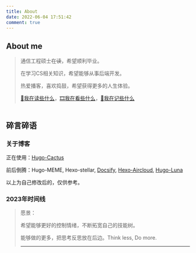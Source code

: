 ```yaml
---
title: About
date: 2022-06-04 17:51:42
comment: true
---
```

## <span class="hint">About me</span>

> 通信工程硕士<del class="text-gray-300">在读</del>，希望顺利毕业。
>
> 在学习CS相关知识，希望能够从事后端开发。
>
> 热爱播客，喜欢捣鼓，希望获得更多的人生体验。
>
> [🔖我在读些什么](https://shixiaocaia.fun/books/)，[🎞️我在看些什么](https://shixiaocaia.fun/movies/)，[📝我在记些什么](https://docsify.shixiaocaia.fun/#/)

<style>
    #test {
        width: auto;
        height: auto;
        overflow: hidden !important; 
      }
    #my-tags mark {
    position: initial!important;
    padding: 1%!important;
    }
</style>
<div id="test"></div>
<script src="/js/tags-wall.js"></script>
<script>
	Tags({
	style: {
	fn: Style1,
	title: '是小菜啊',
	animation: 0,
	scale: 0.48,
	randomScoreIfNoSetting: 1 // 如果是1，则如果未设置标签大小那么随机设置一个大小；否则使用默认大小5
  },
  text: `
  偶尔读书/10/关于我/https:&#47;&#47;shixiaocaia.fun/books&#47
  有时电影/10/关于我/https:&#47;&#47;shixiaocaia.fun/movies&#47
  天天学习/10/关于我/https:&#47;&#47;docsify.shixiaocaia.fun&#47
  人生最优体验/8/关于我
  没怎么运动/8/关于我
  情绪表达者/7/关于我
  天天炫饭/8/关于我
  盐纠生/6/关于我
  双人成行/5/game
  坂本龙一/7/是爱好
  Hello world/8/是爱好
  Cooking/8/是爱好
  谐星聊天会/8/podcast/
  阿弥晚安/8/podcast
  八分/7/podcast
  肥话连篇/8/podcast
  `,
  rootDOM: document.getElementById('test')
})
</script>


## <span class="hint2">碎言碎语</span>

### 关于博客

正在使用：[Hugo-Cactus](https://github.com/shixiaocaia/Hugo-theme-Cactus-mod)

前后倒腾：Hugo-MEME, Hexo-stellar, [Docsify](https://docsify.shixiaocaia.fun),  [Hexo-Aircloud](https://github.com/shixiaocaia/Hexo-aircloud-mod), [Hugo-Luna](https://github.com/shixiaocaia/Hugo-luna-mod)

以上为自己修改后的，仅供参考。


### 2023年时间线

> 愿景：
>
> 希望能够更好的控制情绪，不断拓宽自己的技能树。
>
> 能够做的更多，把思考反思放在后边。Think less, Do more.
>
> ---


